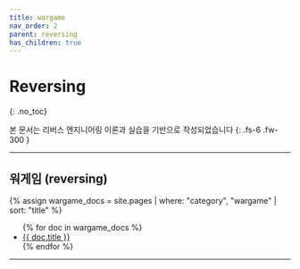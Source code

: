 ```yaml
---
title: wargame
nav_order: 2
parent: reversing
has_children: true
---
```


# Reversing
{: .no_toc}

본 문서는 리버스 엔지니어링 이론과 실습을 기반으로 작성되었습니다
{: .fs-6 .fw-300 }

---

## 워게임 (reversing)
{% assign wargame_docs = site.pages | where: "category", "wargame" | sort: "title" %}
<ul>
  {% for doc in wargame_docs %}
    <li><a href="{{ doc.url }}">{{ doc.title }}</a></li>
  {% endfor %}
</ul>

---